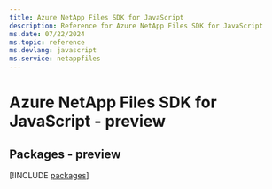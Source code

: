 ```yaml
---
title: Azure NetApp Files SDK for JavaScript
description: Reference for Azure NetApp Files SDK for JavaScript
ms.date: 07/22/2024
ms.topic: reference
ms.devlang: javascript
ms.service: netappfiles
---
```

# Azure NetApp Files SDK for JavaScript - preview
## Packages - preview
[!INCLUDE [packages](netapp-files-index.md)]